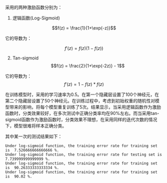 采用的两种激励函数分别为：

1. 逻辑函数(Log-Sigmoid)

$$f(z) = \frac{1}{1+\exp(-z)}$$

它的导数为：

$$ f'(z) = f(z)(1-f(z)) $$



2. Tan-sigmoid
$$f(z) = \frac{2}{1+\exp(-2z)} - 1$$

它的导数为：
$$f'(z) = 1 - f(z)*f(z)$$

在训练模型时，采用的学习速率为0.5。在第一个隐藏层设置了100个神经元，在第二个隐藏层设置了50个神经元。在训练过程中，考虑到初始权重的随机性对模型带来的影响，将每个模型重复训练了5次。结果显示，当采用逻辑函数作为激励函数时，分类效果较好，在多次测试中正确分类率均在90%左右。而当采用tan-sigmoid函数作为激励函数时，分类效果不理想，在采用同样的迭代次数的情况下，模型很难将样本正确分类。

其中某一次的测试结果如下：

```
Under log-sigmoid function, the training error rate for training set is  7.526666666666666 %.
Under log-sigmoid function, the training error rate for testing set is  7.739999999999999 %.
Under log-sigmoid function, the training error rate for training set is  90.26333333333334 %.
Under log-sigmoid function, the training error rate for training set is  90.02 %.
```
